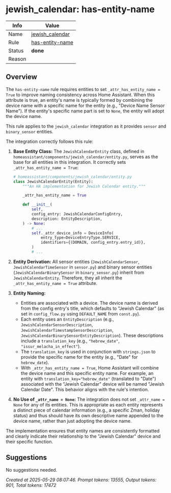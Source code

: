 # jewish_calendar: has-entity-name

| Info   | Value                                                                    |
|--------|--------------------------------------------------------------------------|
| Name   | [jewish_calendar](https://www.home-assistant.io/integrations/jewish_calendar/) |
| Rule   | [has-entity-name](https://developers.home-assistant.io/docs/core/integration-quality-scale/rules/has-entity-name)                                                     |
| Status | **done**                                                                 |
| Reason |                                                                          |

## Overview

The `has-entity-name` rule requires entities to set `_attr_has_entity_name = True` to improve naming consistency across Home Assistant. When this attribute is true, an entity's name is typically formed by combining the device name with a specific name for the entity (e.g., "Device Name Sensor Name"). If the entity's specific name part is set to `None`, the entity will adopt the device name.

This rule applies to the `jewish_calendar` integration as it provides `sensor` and `binary_sensor` entities.

The integration correctly follows this rule:

1.  **Base Entity Class:** The `JewishCalendarEntity` class, defined in `homeassistant/components/jewish_calendar/entity.py`, serves as the base for all entities in this integration. It correctly sets `_attr_has_entity_name = True`:
    ```python
    # homeassistant/components/jewish_calendar/entity.py
    class JewishCalendarEntity(Entity):
        """An HA implementation for Jewish Calendar entity."""

        _attr_has_entity_name = True

        def __init__(
            self,
            config_entry: JewishCalendarConfigEntry,
            description: EntityDescription,
        ) -> None:
            # ...
            self._attr_device_info = DeviceInfo(
                entry_type=DeviceEntryType.SERVICE,
                identifiers={(DOMAIN, config_entry.entry_id)},
            )
            # ...
    ```

2.  **Entity Derivation:** All sensor entities (`JewishCalendarSensor`, `JewishCalendarTimeSensor` in `sensor.py`) and binary sensor entities (`JewishCalendarBinarySensor` in `binary_sensor.py`) inherit from `JewishCalendarEntity`. Therefore, they all inherit the `_attr_has_entity_name = True` attribute.

3.  **Entity Naming:**
    *   Entities are associated with a device. The device name is derived from the config entry's title, which defaults to "Jewish Calendar" (as set in `config_flow.py` using `DEFAULT_NAME` from `const.py`).
    *   Each entity uses an `EntityDescription` (e.g., `JewishCalendarSensorDescription`, `JewishCalendarTimestampSensorDescription`, `JewishCalendarBinarySensorEntityDescription`). These descriptions include a `translation_key` (e.g., `"hebrew_date"`, `"issur_melacha_in_effect"`).
    *   The `translation_key` is used in conjunction with `strings.json` to provide the specific name for the entity (e.g., "Date" for `hebrew_date`).
    *   With `_attr_has_entity_name = True`, Home Assistant will combine the device name and this specific entity name. For example, an entity with `translation_key="hebrew_date"` (translated to "Date") associated with the "Jewish Calendar" device will be named "Jewish Calendar Date". This behavior aligns with the rule's intention.

4.  **No Use of `_attr_name = None`:** The integration does not set `_attr_name = None` for any of its entities. This is appropriate as each entity represents a distinct piece of calendar information (e.g., a specific Zman, holiday status) and thus should have its own descriptive name appended to the device name, rather than just adopting the device name.

The implementation ensures that entity names are consistently formatted and clearly indicate their relationship to the "Jewish Calendar" device and their specific function.

## Suggestions

No suggestions needed.

_Created at 2025-05-29 08:07:46. Prompt tokens: 13555, Output tokens: 901, Total tokens: 17472_
